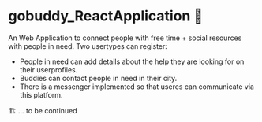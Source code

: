 # gobuddy_ReactApplication 👾 
An Web Application to connect people with free time + social resources with people in need.
Two usertypes can register: 
- People in need can add details about the help they are looking for on their userprofiles.
- Buddies can contact people in need in their city.
- There is a messenger implemented so that useres can communicate via this platform.

 🏗  ... to be continued 
